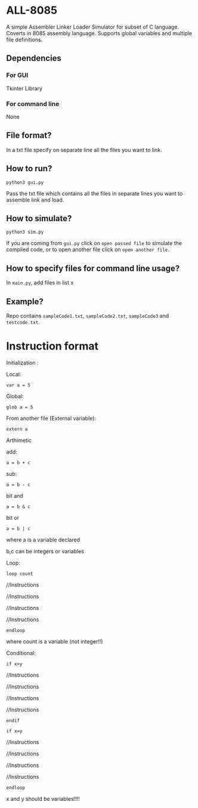 # ALL-8085

A simple Assembler Linker Loader Simulator for subset of C language.
Coverts in 8085 assembly language. Supports global variables and multiple file
definitions.

## Dependencies
### For GUI
Tkinter Library

### For command line
None

## File format?

In a txt file specify on separate line all the files you want to link.

## How to run?

`python3 gui.py`

Pass the txt file which contains all the files in separate lines you want to assemble link and load.

## How to simulate?

`python3 sim.py`

If you are coming from `gui.py` click on `open passed file` to simulate the
compiled code, or to open another file click on `open another file`.

## How to specify files for command line usage?

In `main.py`, add files in list x

## Example?

Repo contains `sampleCode1.txt`, `sampleCode2.txt`, `sampleCode3` and `testcode.txt`.

# Instruction format

Initialization :

Local:

`var a = 5`

Global:

`glob a = 5`

From another file (External variable):

`extern a`

Arthimetic

add:

`a = b + c`

sub:

`a = b - c`

bit and

`a = b & c`

bit or

`a = b | c`

where a is a variable declared

b,c can be integers or variables

Loop:

`loop count`

//Instructions

//Instructions

//Instructions

//Instructions

`endloop`

where count is a variable (not integer!!)

Conditional:

`if x>y`

//Instructions

//Instructions


//Instructions

//Instructions

`endif`

`if x=y`

//Instructions

//Instructions

//Instructions

//Instructions

`endloop`

x and y should be variables!!!!
